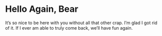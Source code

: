 # Hello Again, Bear
It’s so nice to be here with you without all that other crap. I’m glad I got rid of it. If I ever am able to truly come back, we’ll have fun again.
